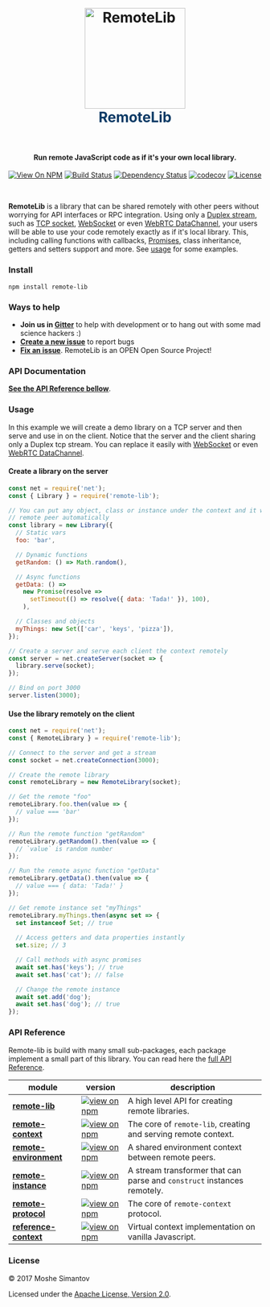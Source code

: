 <h1 align="center">
  <br>
  <a href="http://www.remotelib.com"><img src="https://github.com/remotelib/remote-lib/blob/master/manual/asset/icon.svg" alt="RemoteLib" 
  width="200" border="0"></a>
  <br>
  <span style="color:#0d3b66">RemoteLib</span>
  <br>
  <br>
</h1>

<h4 align="center">Run remote JavaScript code as if it's your own local library.</h4>

<p align="center">
<a href="https://www.npmjs.org/package/remote-lib"><img src="http://img.shields.io/npm/v/remote-lib.svg" alt="View On NPM"></a>
<a href="https://travis-ci.org/remotelib/remote-lib"><img src="https://travis-ci.org/remotelib/remote-lib.svg?branch=master" alt="Build Status"></a>
<a href="https://david-dm.org/remotelib/remote-lib"><img src="https://david-dm.org/remotelib/remote-lib.svg" alt="Dependency Status"></a>
<a href="https://codecov.io/gh/remotelib/remote-lib"><img src="https://codecov.io/gh/remotelib/remote-lib/branch/master/graph/badge.svg" alt="codecov"></a>
<a href="LICENSE"><img src="https://img.shields.io/npm/l/remote-lib.svg" alt="License"></a>
</p>
<br>

**RemoteLib** is a library that can be shared remotely with other peers without worrying for API 
interfaces or RPC integration. Using only a 
[Duplex stream](https://nodejs.org/api/stream.html#stream_class_stream_duplex), such as 
[TCP socket](https://nodejs.org/api/net.html#net_net_createconnection_options_connectlistener), 
[WebSocket](https://www.npmjs.com/package/websocket-stream) or even 
[WebRTC DataChannel](https://www.npmjs.com/package/simple-peer), your users 
will be able to use your code remotely exactly as if it's local library. This, including calling 
functions with callbacks, 
[Promises](https://developer.mozilla.org/en/docs/Web/JavaScript/Reference/Global_Objects/Promise), 
class inheritance, getters and setters support and more. See [usage](#usage) for some examples.

### Install
```
npm install remote-lib
```

### Ways to help
* **Join us in [Gitter](https://gitter.im/remotelib/Lobby)** to help with development or to hang out with some mad science hackers :)
* **[Create a new issue](https://github.com/remotelib/remote-lib/issues/new)** to report bugs
* **[Fix an issue](https://github.com/remotelib/remote-lib/issues?state=open)**. RemoteLib is an OPEN Open Source Project!

### API Documentation

**[See the API Reference bellow](#api-reference)**.


### Usage
In this example we will create a demo library on a TCP server and then serve and use in on the 
client. Notice that the server and the client sharing only a Duplex tcp stream. You can replace it
easily with [WebSocket](https://www.npmjs.com/package/websocket-stream) or even 
[WebRTC DataChannel](https://www.npmjs.com/package/simple-peer).

#### Create a library on the server
```js
const net = require('net');
const { Library } = require('remote-lib');

// You can put any object, class or instance under the context and it will be proxied to the
// remote peer automatically
const library = new Library({
  // Static vars
  foo: 'bar',

  // Dynamic functions
  getRandom: () => Math.random(),

  // Async functions
  getData: () =>
    new Promise(resolve =>
      setTimeout(() => resolve({ data: 'Tada!' }), 100),
    ),

  // Classes and objects
  myThings: new Set(['car', 'keys', 'pizza']),
});

// Create a server and serve each client the context remotely
const server = net.createServer(socket => {
  library.serve(socket);
});

// Bind on port 3000
server.listen(3000);
```

#### Use the library remotely on the client
```js
const net = require('net');
const { RemoteLibrary } = require('remote-lib');

// Connect to the server and get a stream
const socket = net.createConnection(3000);

// Create the remote library
const remoteLibrary = new RemoteLibrary(socket);

// Get the remote "foo"
remoteLibrary.foo.then(value => {
  // value === 'bar'
});

// Run the remote function "getRandom"
remoteLibrary.getRandom().then(value => {
  // `value` is random number
});

// Run the remote async function "getData"
remoteLibrary.getData().then(value => {
  // value === { data: 'Tada!' }
});

// Get remote instance set "myThings"
remoteLibrary.myThings.then(async set => {
  set instanceof Set; // true
  
  // Access getters and data properties instantly
  set.size; // 3

  // Call methods with async promises
  await set.has('keys'); // true
  await set.has('cat'); // false

  // Change the remote instance
  await set.add('dog');
  await set.has('dog'); // true
});
```

### API Reference
Remote-lib is build with many small sub-packages, each package implement a small part of this library.
You can read here the [full API Reference](http://www.remotelib.com).

| module | version | description |
|---|---|---|
| **[remote-lib](packages/remote-lib)** | [![view on npm](http://img.shields.io/npm/v/remote-lib.svg)](https://www.npmjs.org/package/remote-lib) | A high level API for creating remote libraries.
| **[remote-context](packages/remote-context)** | [![view on npm](http://img.shields.io/npm/v/remote-context.svg)](https://www.npmjs.org/package/remote-context) | The core of `remote-lib`, creating and serving remote context.
| **[remote-environment](packages/remote-environment)** | [![view on npm](http://img.shields.io/npm/v/remote-environment.svg)](https://www.npmjs.org/package/remote-environment) | A shared environment context between remote peers.
| **[remote-instance](packages/remote-instance)** | [![view on npm](http://img.shields.io/npm/v/remote-instance.svg)](https://www.npmjs.org/package/remote-instance) | A stream transformer that can parse and `construct` instances remotely.
| **[remote-protocol](packages/remote-protocol)** | [![view on npm](http://img.shields.io/npm/v/remote-protocol.svg)](https://www.npmjs.org/package/remote-protocol) | The core of `remote-context` protocol.
| **[reference-context](packages/reference-context)** | [![view on npm](http://img.shields.io/npm/v/reference-context.svg)](https://www.npmjs.org/package/reference-context) | Virtual context implementation on vanilla Javascript.


### License

&copy; 2017 Moshe Simantov

Licensed under the [Apache License, Version 2.0](LICENSE).
